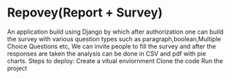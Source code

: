 # Repovey(Report + Survey)
An application build using Django by which after authorization one can build the survey with various question types such as paragraph,boolean,Multiple Choice Questions etc,
We can invite people to fill the survey and after the responses are taken the analysis can be done in CSV and pdf with pie charts.
Steps to deploy:
Create a vitual enviornment
Clone the code
Run the project
 

